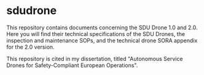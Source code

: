 # sdudrone
This repository contains documents concerning the SDU Drone 1.0 and 2.0.
Here you will find their technical specifications of the SDU Drones, the inspection and maintenance SOPs, and the technical drone SORA appendix for the 2.0 version.

This repository is cited in my dissertation, titled "Autonomous Service Drones for Safety-Compliant European Operations".
